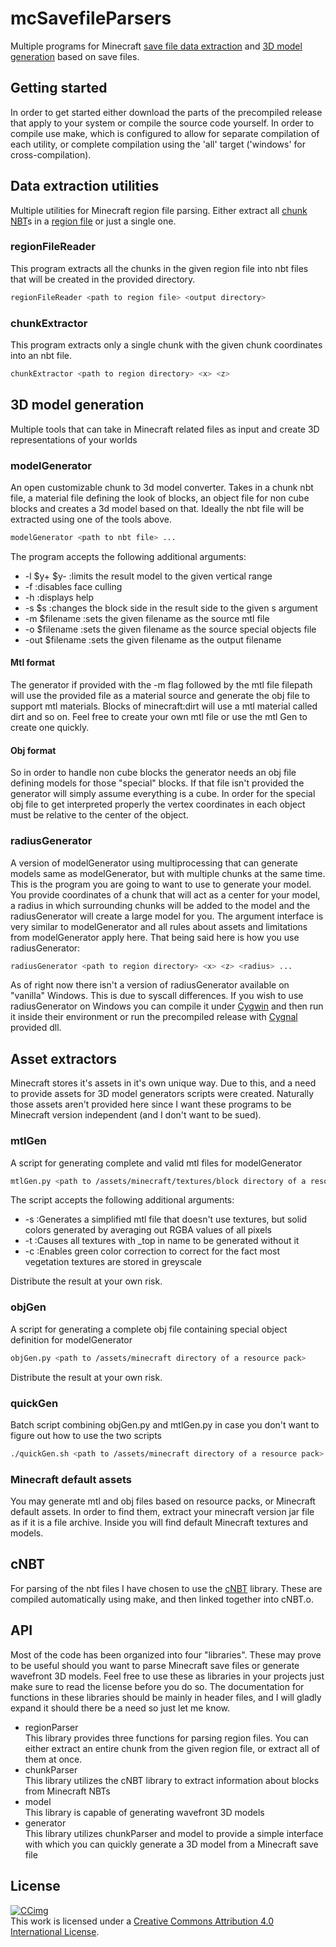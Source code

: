 # mcSavefileParsers

Multiple programs for Minecraft [save file data extraction](#data-extraction-utilities) and [3D model generation](#3d-model-generation) based on save files.  

## Getting started

In order to get started either download the parts of the precompiled release that apply to your system or compile the source code yourself.
In order to compile use make, which is configured to allow for separate compilation of each utility, or complete compilation using the 'all' target ('windows' for cross-compilation).

## Data extraction utilities

Multiple utilities for Minecraft region file parsing.
Either extract all [chunk NBT](https://minecraft.fandom.com/wiki/Chunk_format)s in a [region file](https://minecraft.fandom.com/wiki/Region_file_format) or just a single one.

### regionFileReader

This program extracts all the chunks in the given region file into nbt files that will be created in the provided directory.

```Bash
regionFileReader <path to region file> <output directory>
```

### chunkExtractor

This program extracts only a single chunk with the given chunk coordinates into an nbt file.

```Bash
chunkExtractor <path to region directory> <x> <z>
```

## 3D model generation

Multiple tools that can take in Minecraft related files as input and create 3D representations of your worlds

### modelGenerator

An open customizable chunk to 3d model converter.
Takes in a chunk nbt file, a material file defining the look of blocks, an object file for non cube blocks and creates a 3d model based on that.
Ideally the nbt file will be extracted using one of the tools above.

```Bash
modelGenerator <path to nbt file> ...
```

The program accepts the following additional arguments:

- -l $y+ $y- :limits the result model to the given vertical range
- -f :disables face culling
- -h :displays help
- -s $s :changes the block side in the result side to the given s argument
- -m $filename :sets the given filename as the source mtl file
- -o $filename :sets the given filename as the source special objects file
- -out $filename :sets the given filename as the output filename

#### Mtl format

The generator if provided with the -m flag followed by the mtl file filepath will use the provided file as a material source and generate the obj file to support mtl materials. Blocks of minecraft:dirt will use a mtl material called dirt and so on. Feel free to create your own mtl file or use the mtl Gen to create one quickly.

#### Obj format

So in order to handle non cube blocks the generator needs an obj file defining models for those "special" blocks.
If that file isn't provided the generator will simply assume everything is a cube.
In order for the special obj file to get interpreted properly the vertex coordinates in each object must be relative to the center of the object.

### radiusGenerator

A version of modelGenerator using multiprocessing that can generate models same as modelGenerator, but with multiple chunks at the same time.
This is the program you are going to want to use to generate your model.
You provide coordinates of a chunk that will act as a center for your model, a radius in which surrounding chunks will be added to the model and the radiusGenerator will create a large model for you.
The argument interface is very similar to modelGenerator and all rules about assets and limitations from modelGenerator apply here.
That being said here is how you use radiusGenerator:

```Bash
radiusGenerator <path to region directory> <x> <z> <radius> ...
```

As of right now there isn't a version of radiusGenerator available on "vanilla" Windows.
This is due to syscall differences.
If you wish to use radiusGenerator on Windows you can compile it under [Cygwin](https://www.cygwin.com/) and then run it inside their environment or run the precompiled release with [Cygnal](https://www.kylheku.com/cygnal/) provided dll.

## Asset extractors

Minecraft stores it's assets in it's own unique way.
Due to this, and a need to provide assets for 3D model generators scripts were created.
Naturally those assets aren't provided here since I want these programs to be Minecraft version independent (and I don't want to be sued).

### mtlGen

A script for generating complete and valid mtl files for modelGenerator

```Bash
mtlGen.py <path to /assets/minecraft/textures/block directory of a resource pack> ...
```

The script accepts the following additional arguments:

- -s :Generates a simplified mtl file that doesn't use textures, but solid colors generated by averaging out RGBA values of all pixels
- -t :Causes all textures with _top in name to be generated without it
- -c :Enables green color correction to correct for the fact most vegetation textures are stored in greyscale

Distribute the result at your own risk.

### objGen

A script for generating a complete obj file containing special object definition for modelGenerator

```Bash
objGen.py <path to /assets/minecraft directory of a resource pack>
```

Distribute the result at your own risk.

### quickGen

Batch script combining objGen.py and mtlGen.py in case you don't want to figure out how to use the two scripts

```Bash
./quickGen.sh <path to /assets/minecraft directory of a resource pack>
```

### Minecraft default assets

You may generate mtl and obj files based on resource packs, or Minecraft default assets.
In order to find them, extract your minecraft version jar file as if it is a file archive.
Inside you will find default Minecraft textures and models.

## cNBT

For parsing of the nbt files I have chosen to use the [cNBT](https://github.com/chmod222/cNBT/tree/master) library.
These are compiled automatically using make, and then linked together into cNBT.o.

## API

Most of the code has been organized into four "libraries".
These may prove to be useful should you want to parse Minecraft save files or generate wavefront 3D models.
Feel free to use these as libraries in your projects just make sure to read the license before you do so.
The documentation for functions in these libraries should be mainly in header files, and I will gladly expand it should there be a need so just let me know.

- regionParser  
    This library provides three functions for parsing region files.
    You can either extract an entire chunk from the given region file, or extract all of them at once.
- chunkParser  
    This library utilizes the cNBT library to extract information about blocks from Minecraft NBTs
- model  
    This library is capable of generating wavefront 3D models
- generator  
    This library utilizes chunkParser and model to provide a simple interface with which you can quickly generate a 3D model from a Minecraft save file

## License

[![CCimg](https://i.creativecommons.org/l/by/4.0/88x31.png)](http://creativecommons.org/licenses/by/4.0/)  
This work is licensed under a [Creative Commons Attribution 4.0 International License](http://creativecommons.org/licenses/by/4.0/).  
